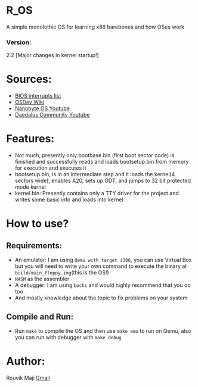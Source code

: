 # R_OS
A simple monolothic OS for learning x86 barebones and how OSes work

### Version:
2.2 [Major changes in kernel startup!]

# Sources:
- [BIOS interrupts list](https://www.ctyme.com/intr/int.htm)
- [OSDev Wiki](https://wiki.osdev.org/Expanded_Main_Page)
- [Nanobyte OS Youtube](https://youtube.com/@nanobyte-dev?si=W3_2_LVOpSClpD6I)
- [Daedalus Community Youtube](https://youtube.com/@daedaluscommunity?si=xIHrJSebgPJretdI)

# Features:
- Not much, presently only bootbase.bin (first boot sector code) is finished and successfully reads and loads bootsetup.bin from
memory for execution and executes it
- bootsetup.bin, is in an intermediate step and it loads the kernel(4 sectors wide), enables A20, sets up GDT, and jumps to 32 bit protected mode kernel
- kernel.bin: Presently contains only a TTY driver for the project and writes some basic info and loads into kernel

# How to use?
## Requirements:
- An emulator: I am using `Qemu with target i386`, you can use Virtual Box but you will need to write your own
command to execute the binary at `build/main_floppy.img`(this is the OS!)
- `NASM` as the assembler
- A debugger: I am using `bochs` and would highly recommend that you do too
- And mostly knowledge about the topic to fix problems on your system

## Compile and Run:
- Run `make` to compile the OS and then use `make emu` to run on Qemu, also you can run with debugger with `make debug`

# Author:
Rouvik Maji [Gmail](mailto:majirouvik@gmail.com)